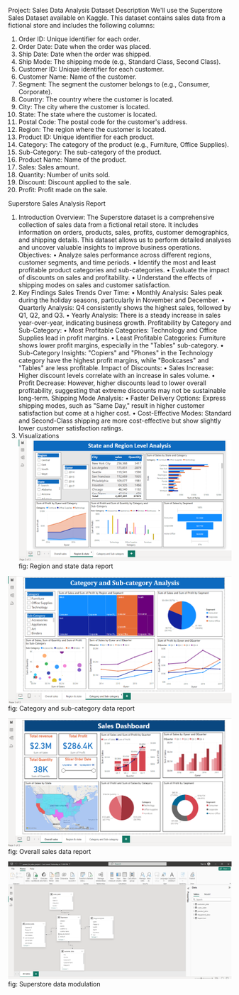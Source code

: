 Project: Sales Data Analysis
Dataset Description
We'll use the Superstore Sales Dataset available on Kaggle. This dataset contains sales data from a fictional store and includes the following columns:
1.	Order ID: Unique identifier for each order.
2.	Order Date: Date when the order was placed.
3.	Ship Date: Date when the order was shipped.
4.	Ship Mode: The shipping mode (e.g., Standard Class, Second Class).
5.	Customer ID: Unique identifier for each customer.
6.	Customer Name: Name of the customer.
7.	Segment: The segment the customer belongs to (e.g., Consumer, Corporate).
8.	Country: The country where the customer is located.
9.	City: The city where the customer is located.
10.	State: The state where the customer is located.
11.	Postal Code: The postal code for the customer's address.
12.	Region: The region where the customer is located.
13.	Product ID: Unique identifier for each product.
14.	Category: The category of the product (e.g., Furniture, Office Supplies).
15.	Sub-Category: The sub-category of the product.
16.	Product Name: Name of the product.
17.	Sales: Sales amount.
18.	Quantity: Number of units sold.
19.	Discount: Discount applied to the sale.
20.	Profit: Profit made on the sale.

Superstore Sales Analysis Report
1. Introduction
Overview: The Superstore dataset is a comprehensive collection of sales data from a fictional retail store. It includes information on orders, products, sales, profits, customer demographics, and shipping details. This dataset allows us to perform detailed analyses and uncover valuable insights to improve business operations.
Objectives:
•	Analyze sales performance across different regions, customer segments, and time periods.
•	Identify the most and least profitable product categories and sub-categories.
•	Evaluate the impact of discounts on sales and profitability.
•	Understand the effects of shipping modes on sales and customer satisfaction.
2. Key Findings
Sales Trends Over Time:
•	Monthly Analysis: Sales peak during the holiday seasons, particularly in November and December.
•	Quarterly Analysis: Q4 consistently shows the highest sales, followed by Q1, Q2, and Q3.
•	Yearly Analysis: There is a steady increase in sales year-over-year, indicating business growth.
Profitability by Category and Sub-Category:
•	Most Profitable Categories: Technology and Office Supplies lead in profit margins.
•	Least Profitable Categories: Furniture shows lower profit margins, especially in the "Tables" sub-category.
•	Sub-Category Insights: "Copiers" and "Phones" in the Technology category have the highest profit margins, while "Bookcases" and "Tables" are less profitable.
Impact of Discounts:
•	Sales Increase: Higher discount levels correlate with an increase in sales volume.
•	Profit Decrease: However, higher discounts lead to lower overall profitability, suggesting that extreme discounts may not be sustainable long-term.
Shipping Mode Analysis:
•	Faster Delivery Options: Express shipping modes, such as "Same Day," result in higher customer satisfaction but come at a higher cost.
•	Cost-Effective Modes: Standard and Second-Class shipping are more cost-effective but show slightly lower customer satisfaction ratings.
2.	Visualizations
![imagealt](https://github.com/Vasagiri-sai-kumar/data-analysis-project-sales-dataset/blob/3c578b660a1016aeedde375208d643cb763cde7f/Region_state_img.png)
                                                                   fig: Region and state data report
  	
![imagealt](https://github.com/Vasagiri-sai-kumar/data-analysis-project-sales-dataset/blob/f6b004c4ce5e57d791f62c1028867e56aea212c7/category_sub-category_img.png)
                                                                   fig: Category and sub-category data report
                                                                   
![imagealt](https://github.com/Vasagiri-sai-kumar/data-analysis-project-sales-dataset/blob/6687563af5be98260f3fd184e95018f9cfacbdde/overallsales_img.png)
                                                                   fig: Overall sales data report
                                                                   
![imagealt](https://github.com/Vasagiri-sai-kumar/data-analysis-project-sales-dataset/blob/6687563af5be98260f3fd184e95018f9cfacbdde/data_modulation.png)
                                                                   fig: Superstore data modulation
